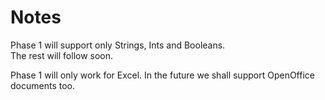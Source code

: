 # Notes

Phase 1 will support only Strings, Ints and Booleans. </br>
The rest will follow soon.

Phase 1 will only work for Excel. 
In the future we shall support OpenOffice documents too.